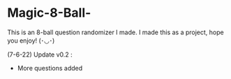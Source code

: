 # Magic-8-Ball-
This is an 8-ball question randomizer I made. I made this as a project, hope you enjoy! (･◡･)

(7-6-22) Update v0.2 :

- More questions added 
